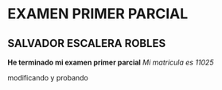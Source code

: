 # EXAMEN PRIMER PARCIAL 
## SALVADOR ESCALERA ROBLES

**He terminado mi examen primer parcial**
*Mi matricula es 11025*

modificando y probando






